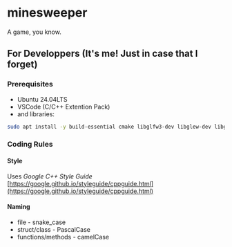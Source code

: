 # minesweeper

A game, you know.

## For Developpers (It's me! Just in case that I forget)

### Prerequisites
- Ubuntu 24.04LTS
- VSCode (C/C++ Extention Pack)
- and libraries:
```bash
sudo apt install -y build-essential cmake libglfw3-dev libglew-dev libgtest-dev
```
### Coding Rules
#### Style
Uses *Google C++ Style Guide*
[https://google.github.io/styleguide/cppguide.html](https://google.github.io/styleguide/cppguide.html) 
#### Naming
- file - snake_case
- struct/class - PascalCase
- functions/methods - camelCase